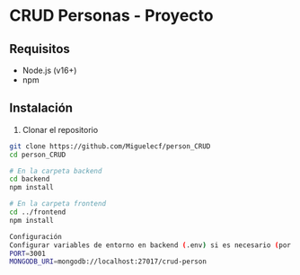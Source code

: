 # CRUD Personas - Proyecto

## Requisitos

- Node.js (v16+)
- npm

## Instalación

1. Clonar el repositorio

```bash
git clone https://github.com/Miguelecf/person_CRUD
cd person_CRUD

# En la carpeta backend
cd backend
npm install

# En la carpeta frontend
cd ../frontend
npm install

Configuración
Configurar variables de entorno en backend (.env) si es necesario (por ejemplo, URL base de la base de datos).
PORT=3001
MONGODB_URI=mongodb://localhost:27017/crud-person

